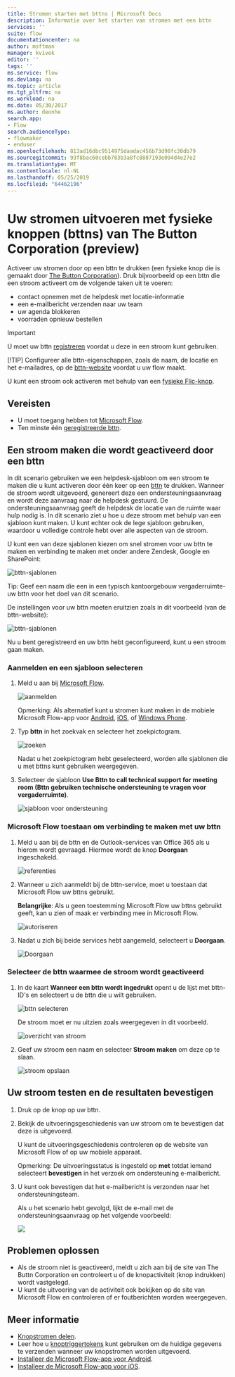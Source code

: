 ```yaml
---
title: Stromen starten met bttns | Microsoft Docs
description: Informatie over het starten van stromen met een bttn
services: ''
suite: flow
documentationcenter: na
author: msftman
manager: kvivek
editor: ''
tags: ''
ms.service: flow
ms.devlang: na
ms.topic: article
ms.tgt_pltfrm: na
ms.workload: na
ms.date: 05/30/2017
ms.author: deonhe
search.app:
- Flow
search.audienceType:
- flowmaker
- enduser
ms.openlocfilehash: 813ad16dbc9514975daadac456b73d98fc30db79
ms.sourcegitcommit: 93f8bac60cebb783b3a8fc8887193e094d4e27e2
ms.translationtype: MT
ms.contentlocale: nl-NL
ms.lasthandoff: 05/25/2019
ms.locfileid: "64462196"
---
```

# <a name="run-your-flows-with-physical-buttons-bttns-from-the-button-corporation-preview"></a>Uw stromen uitvoeren met fysieke knoppen (bttns) van The Button Corporation (preview)
Activeer uw stromen door op een bttn te drukken (een fysieke knop die is gemaakt door [The Button Corporation](https://my.bt.tn/)). Druk bijvoorbeeld op een bttn die een stroom activeert om de volgende taken uit te voeren:

* contact opnemen met de helpdesk met locatie-informatie
* een e-mailbericht verzenden naar uw team
* uw agenda blokkeren
* voorraden opnieuw bestellen

> [!IMPORTANT]
> U moet uw bttn [registreren](https://my.bt.tn/) voordat u deze in een stroom kunt gebruiken.
> 
> [!TIP]
> Configureer alle bttn-eigenschappen, zoals de naam, de locatie en het e-mailadres, op de [bttn-website](https://my.bt.tn/) voordat u uw flow maakt.
> 
> 

U kunt een stroom ook activeren met behulp van een [fysieke Flic-knop](flic-button-flows.md).

## <a name="prerequisites"></a>Vereisten
* U moet toegang hebben tot [Microsoft Flow](https://flow.microsoft.com).
* Ten minste één [geregistreerde bttn](https://my.bt.tn/).

## <a name="create-a-flow-thats-triggered-from-a-bttn"></a>Een stroom maken die wordt geactiveerd door een bttn
In dit scenario gebruiken we een helpdesk-sjabloon om een stroom te maken die u kunt activeren door één keer op een [bttn](https://my.bt.tn/) te drukken. Wanneer de stroom wordt uitgevoerd, genereert deze een ondersteuningsaanvraag en wordt deze aanvraag naar de helpdesk gestuurd. De ondersteuningsaanvraag geeft de helpdesk de locatie van de ruimte waar hulp nodig is. In dit scenario ziet u hoe u deze stroom met behulp van een sjabloon kunt maken. U kunt echter ook de lege sjabloon gebruiken, waardoor u volledige controle hebt over alle aspecten van de stroom.

U kunt een van deze sjablonen kiezen om snel stromen voor uw bttn te maken en verbinding te maken met onder andere Zendesk, Google en SharePoint:

![bttn-sjablonen](./media/bttn-button-flows/bttn-templates.png)

Tip: Geef een naam die een in een typisch kantoorgebouw vergaderruimte-uw bttn voor het doel van dit scenario.

De instellingen voor uw bttn moeten eruitzien zoals in dit voorbeeld (van de bttn-website):

![bttn-sjablonen](./media/bttn-button-flows/bttn-config.png)

Nu u bent geregistreerd en uw bttn hebt geconfigureerd, kunt u een stroom gaan maken.

### <a name="sign-in-and-select-a-template"></a>Aanmelden en een sjabloon selecteren
1. Meld u aan bij [Microsoft Flow](https://flow.microsoft.com).
   
    ![aanmelden](./media/bttn-button-flows/sign-into-flow.png)
   
    Opmerking: Als alternatief kunt u stromen kunt maken in de mobiele Microsoft Flow-app voor [Android](https://aka.ms/flowmobiledocsandroid), [iOS](https://aka.ms/flowmobiledocsios), of [Windows Phone](https://aka.ms/flowmobilewindows).
2. Typ **bttn** in het zoekvak en selecteer het zoekpictogram.
   
    ![zoeken](./media/bttn-button-flows/bttn-search-template.png)
   
    Nadat u het zoekpictogram hebt geselecteerd, worden alle sjablonen die u met bttns kunt gebruiken weergegeven.
3. Selecteer de sjabloon **Use Bttn to call technical support for meeting room (Bttn gebruiken technische ondersteuning te vragen voor vergaderruimte)**.
   
    ![sjabloon voor ondersteuning](./media/bttn-button-flows/bttn-select-template.png)

### <a name="authorize-microsoft-flow-to-connect-to-your-bttn"></a>Microsoft Flow toestaan om verbinding te maken met uw bttn
1. Meld u aan bij de bttn en de Outlook-services van Office 365 als u hierom wordt gevraagd. Hiermee wordt de knop **Doorgaan** ingeschakeld.
   
    ![referenties](./media/bttn-button-flows/bttn-provide-credentials.png)
2. Wanneer u zich aanmeldt bij de bttn-service, moet u toestaan dat Microsoft Flow uw bttns gebruikt.
   
    **Belangrijke**: Als u geen toestemming Microsoft Flow uw bttns gebruikt geeft, kan u zien of maak er verbinding mee in Microsoft Flow.
   
    ![autoriseren](./media/bttn-button-flows/authorize-bttn.png)
3. Nadat u zich bij beide services hebt aangemeld, selecteert u **Doorgaan**.
   
    ![Doorgaan](./media/bttn-button-flows/continue.png)

### <a name="select-the-bttn-that-triggers-the-flow"></a>Selecteer de bttn waarmee de stroom wordt geactiveerd
1. In de kaart **Wanneer een bttn wordt ingedrukt** opent u de lijst met bttn-ID's en selecteert u de bttn die u wilt gebruiken.
   
    ![bttn selecteren](./media/bttn-button-flows/bttn-id.png)
   
    De stroom moet er nu uitzien zoals weergegeven in dit voorbeeld.
   
    ![overzicht van stroom](./media/bttn-button-flows/bttn-done.png)
2. Geef uw stroom een naam en selecteer **Stroom maken** om deze op te slaan.
   
    ![stroom opslaan](./media/bttn-button-flows/save.png)

## <a name="test-your-flow-and-confirm-results"></a>Uw stroom testen en de resultaten bevestigen
1. Druk op de knop op uw bttn.
2. Bekijk de uitvoeringsgeschiedenis van uw stroom om te bevestigen dat deze is uitgevoerd.
   
    U kunt de uitvoeringsgeschiedenis controleren op de website van Microsoft Flow of op uw mobiele apparaat.
   
    Opmerking: De uitvoeringsstatus is ingesteld op **met** totdat iemand selecteert **bevestigen** in het verzoek om ondersteuning e-mailbericht.
3. U kunt ook bevestigen dat het e-mailbericht is verzonden naar het ondersteuningsteam.
   
    Als u het scenario hebt gevolgd, lijkt de e-mail met de ondersteuningsaanvraag op het volgende voorbeeld:
   
    ![](./media/bttn-button-flows/support-request-email.png)

## <a name="troubleshooting"></a>Problemen oplossen
* Als de stroom niet is geactiveerd, meldt u zich aan bij de site van The Buttn Corporation en controleert u of de knopactiviteit (knop indrukken) wordt vastgelegd.
* U kunt de uitvoering van de activiteit ook bekijken op de site van Microsoft Flow en controleren of er foutberichten worden weergegeven.

## <a name="more-information"></a>Meer informatie
* [Knopstromen delen](share-buttons.md).
* Leer hoe u [knoptriggertokens](introduction-to-button-trigger-tokens.md) kunt gebruiken om de huidige gegevens te verzenden wanneer uw knopstromen worden uitgevoerd.
* [Installeer de Microsoft Flow-app voor Android](https://aka.ms/flowmobiledocsandroid).
* [Installeer de Microsoft Flow-app voor iOS](https://aka.ms/flowmobiledocsios).

